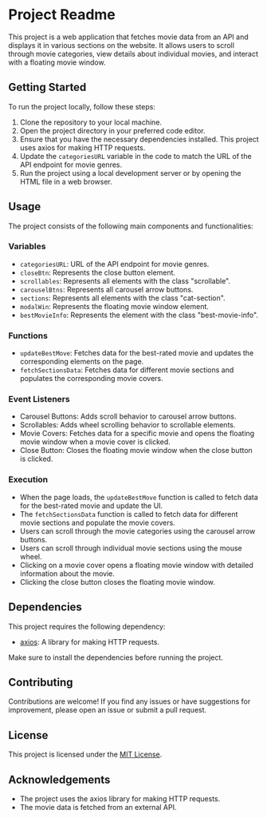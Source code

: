 # Project Readme

This project is a web application that fetches movie data from an API and displays it in various sections on the website. It allows users to scroll through movie categories, view details about individual movies, and interact with a floating movie window.

## Getting Started

To run the project locally, follow these steps:

1. Clone the repository to your local machine.
2. Open the project directory in your preferred code editor.
3. Ensure that you have the necessary dependencies installed. This project uses axios for making HTTP requests.
4. Update the `categoriesURL` variable in the code to match the URL of the API endpoint for movie genres.
5. Run the project using a local development server or by opening the HTML file in a web browser.

## Usage

The project consists of the following main components and functionalities:

### Variables

- `categoriesURL`: URL of the API endpoint for movie genres.
- `closeBtn`: Represents the close button element.
- `scrollables`: Represents all elements with the class "scrollable".
- `carouselBtns`: Represents all carousel arrow buttons.
- `sections`: Represents all elements with the class "cat-section".
- `modalWin`: Represents the floating movie window element.
- `bestMovieInfo`: Represents the element with the class "best-movie-info".

### Functions

- `updateBestMove`: Fetches data for the best-rated movie and updates the corresponding elements on the page.
- `fetchSectionsData`: Fetches data for different movie sections and populates the corresponding movie covers.

### Event Listeners

- Carousel Buttons: Adds scroll behavior to carousel arrow buttons.
- Scrollables: Adds wheel scrolling behavior to scrollable elements.
- Movie Covers: Fetches data for a specific movie and opens the floating movie window when a movie cover is clicked.
- Close Button: Closes the floating movie window when the close button is clicked.

### Execution

- When the page loads, the `updateBestMove` function is called to fetch data for the best-rated movie and update the UI.
- The `fetchSectionsData` function is called to fetch data for different movie sections and populate the movie covers.
- Users can scroll through the movie categories using the carousel arrow buttons.
- Users can scroll through individual movie sections using the mouse wheel.
- Clicking on a movie cover opens a floating movie window with detailed information about the movie.
- Clicking the close button closes the floating movie window.

## Dependencies

This project requires the following dependency:

- [axios](https://github.com/axios/axios): A library for making HTTP requests.

Make sure to install the dependencies before running the project.

## Contributing

Contributions are welcome! If you find any issues or have suggestions for improvement, please open an issue or submit a pull request.

## License

This project is licensed under the [MIT License](LICENSE).

## Acknowledgements

- The project uses the axios library for making HTTP requests.
- The movie data is fetched from an external API.
